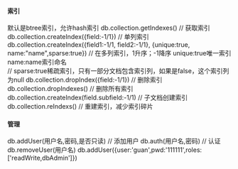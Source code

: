 #### 索引
默认是btree索引，允许hash索引
db.collection.getIndexes() // 获取索引
db.collection.createIndex({field:-1/1}) // 单列索引
db.collection.createIndex({field1:-1/1, field2:-1/1}, {unique:true, name:"name",sparse:true}) 
// 在多列索引，1升序；-1降序 unique:true唯一索引 name:name索引命名    
// sparse:true稀疏索引，只有一部分文档包含索引列，如果是false，这个索引列为null
db.collection.dropIndex({field:-1/1}) // 删除索引
db.collection.dropIndexes() // 删除所有索引
db.collection.createIndex(field.subfield:-1/1) // 子文档创建索引
db.collection.reIndexs() // 重建索引，减少索引碎片

#### 管理
db.addUser(用户名,密码,是否只读) // 添加用户
db.auth(用户名,密码) // 认证
db.removeUser(用户名)
db.addUser({user:'guan',pwd:'111111',roles:['readWrite,dbAdmin']})